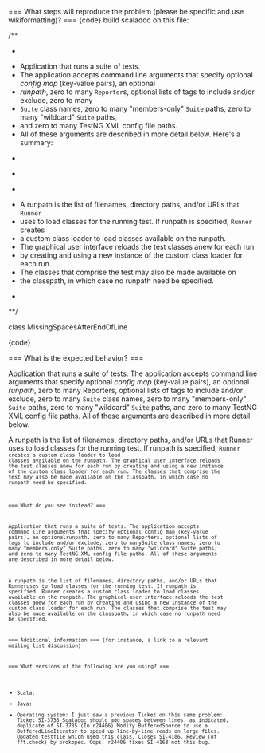 === What steps will reproduce the problem (please be specific and use wikiformatting)? ===
{code}
   build scaladoc on this file:

/**
 * <p>
 * Application that runs a suite of tests.
 * The application accepts command line arguments that specify optional <em>config map</em> (key-value pairs), an optional 
 * <em>runpath</em>, zero to many <code>Reporter</code>s, optional lists of tags to include and/or exclude, zero to many
 * <code>Suite</code> class names, zero to many "members-only" <code>Suite</code> paths, zero to many "wildcard" <code>Suite</code> paths,
 * and zero to many TestNG XML config file paths.
 * All of these arguments are described in more detail below. Here's a summary:
 * </p>
 *
 * <p>
 * A runpath is the list of filenames, directory paths, and/or URLs that <code>Runner</code>
 * uses to load classes for the running test. If runpath is specified, <code>Runner</code> creates
 * a custom class loader to load classes available on the runpath.
 * The graphical user interface reloads the test classes anew for each run
 * by creating and using a new instance of the custom class loader for each run.
 * The classes that comprise the test may also be made available on
 * the classpath, in which case no runpath need be specified.
 * </p>
**/


class MissingSpacesAfterEndOfLine

{code} 



=== What is the expected behavior? ===

Application that runs a suite of tests. The application accepts command line arguments that specify optional <em>config map</em> (key-value pairs), an optional <em>runpath</em>, zero to many Reporters, optional lists of tags to include and/or exclude, zero to many <code>Suite</code> class names, zero to many "members-only" <code>Suite</code> paths, zero to many "wildcard" <code>Suite</code> paths, and zero to many TestNG XML config file paths. All of these arguments are described in more detail below. 

A runpath is the list of filenames, directory paths, and/or URLs that Runner uses to load classes for the running test. If runpath is specified, <code>Runner<code> creates a custom class loader to load classes available on the runpath. The graphical user interface reloads the test classes anew for each run by creating and using a new instance of the custom class loader for each run. The classes that comprise the test may also be made available on the classpath, in which case no runpath need be specified.

=== What do you see instead? ===

Application that runs a suite of tests. The application accepts command line arguments that specify optional config map (key-value pairs), an optionalrunpath, zero to many Reporters, optional lists of tags to include and/or exclude, zero to manySuite class names, zero to many "members-only" Suite paths, zero to many "wildcard" Suite paths, and zero to many TestNG XML config file paths. All of these arguments are described in more detail below. 

A runpath is the list of filenames, directory paths, and/or URLs that Runneruses to load classes for the running test. If runpath is specified, Runner creates a custom class loader to load classes available on the runpath. The graphical user interface reloads the test classes anew for each run by creating and using a new instance of the custom class loader for each run. The classes that comprise the test may also be made available on the classpath, in which case no runpath need be specified.

=== Additional information ===
(for instance, a link to a relevant mailing list discussion)

=== What versions of the following are you using? ===
  - Scala:
  - Java:
  - Operating system: 
I just saw a previous Ticket on this same problem: Ticket SI-3735 Scaladoc should add spaces between lines. 
as indicated, duplicate of SI-3735
(In r24406) Modify BufferedSource to use a BufferedLineIterator to speed up line-by-line reads on large files. Updated testfile which used this class. Closes SI-4186. Review (of fft.check) by prokopec.
Oops, r24406 fixes SI-4168 not this bug.
